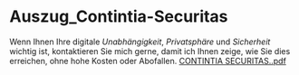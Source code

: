 # Auszug_Contintia-Securitas
Wenn Ihnen Ihre digitale *Unabhängigkeit*, *Privatsphäre* und *Sicherheit* wichtig ist,
kontaktieren Sie mich gerne, damit ich Ihnen zeige, wie Sie dies erreichen, ohne hohe Kosten oder Abofallen.
[CONTINTIA SECURITAS..pdf](https://github.com/user-attachments/files/20820073/CONTINTIA.SECURITAS.pdf)
